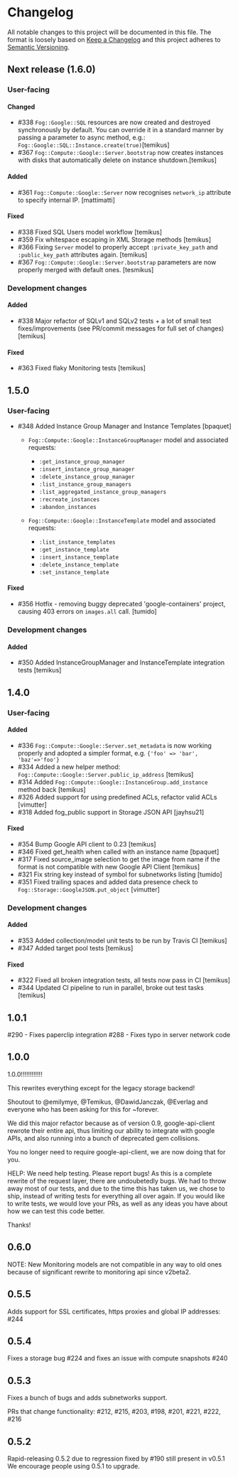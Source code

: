 # Changelog
All notable changes to this project will be documented in this file.
The format is loosely based on [Keep a Changelog](http://keepachangelog.com/en/1.0.0/) and this project adheres to [Semantic Versioning](http://semver.org/spec/v2.0.0.html).

## Next release (1.6.0)

### User-facing

#### Changed

- \#338 `Fog::Google::SQL` resources are now created and destroyed synchronously by default. 
You can override it in a standard manner by passing a parameter to async method, e.g.:
 `Fog::Google::SQL::Instance.create(true)`[temikus]
- \#367 `Fog::Compute::Google::Server.bootstrap` now creates instances with disks that automatically delete
on instance shutdown.[temikus]

#### Added

- \#361 `Fog::Compute::Google::Server` now recognises `network_ip` attribute to specify internal IP. [mattimatti]

#### Fixed

- \#338 Fixed SQL Users model workflow [temikus]
- \#359 Fix whitespace escaping in XML Storage methods [temikus]
- \#366 Fixing `Server` model to properly accept `:private_key_path` and `:public_key_path` attributes again. [temikus]
- \#367 `Fog::Compute::Google::Server.bootstrap` parameters are now properly merged with default ones. [tesmikus]

### Development changes

#### Added

- \#338 Major refactor of SQLv1 and SQLv2 tests + a lot of small test fixes/improvements
   (see PR/commit messages for full set of changes) [temikus]

#### Fixed

- \#363 Fixed flaky Monitoring tests [temikus]

## 1.5.0

### User-facing

- \#348 Added Instance Group Manager and Instance Templates [bpaquet]

  - `Fog::Compute::Google::InstanceGroupManager` model and associated requests:
    - `:get_instance_group_manager`
    - `:insert_instance_group_manager`
    - `:delete_instance_group_manager`
    - `:list_instance_group_managers`
    - `:list_aggregated_instance_group_managers`
    - `:recreate_instances`
    - `:abandon_instances`

  - `Fog::Compute::Google::InstanceTemplate` model and associated requests:
    - `:list_instance_templates`
    - `:get_instance_template`
    - `:insert_instance_template`
    - `:delete_instance_template`
    - `:set_instance_template`

#### Fixed

- \#356 Hotfix - removing buggy deprecated 'google-containers' project, causing 403 errors
  on `images.all` call. [tumido]

### Development changes

#### Added

- \#350 Added InstanceGroupManager and InstanceTemplate integration tests [temikus]

## 1.4.0

### User-facing

#### Added

- \#336 `Fog::Compute::Google::Server.set_metadata` is now working properly and adopted a simpler format, e.g. `{'foo' => 'bar', 'baz'=>'foo'}`
- \#334 Added a new helper method: `Fog::Compute::Google::Server.public_ip_address` [temikus] 
- \#314 Added `Fog::Compute::Google::InstanceGroup.add_instance` method back [temikus] 
- \#326 Added support for using predefined ACLs, refactor valid ACLs [vimutter]
- \#318 Added fog_public support in Storage JSON API [jayhsu21]

#### Fixed

- \#354 Bump Google API client to 0.23 [temikus] 
- \#346 Fixed get_health when called with an instance name [bpaquet] 
- \#317 Fixed source_image selection to get the image from name if the format is not compatible with new Google API Client [temikus] 
- \#321 Fix string key instead of symbol for subnetworks listing [tumido] 
- \#351 Fixed trailing spaces and added data presence check to `Fog::Storage::GoogleJSON.put_object` [vimutter] 

### Development changes

#### Added

- \#353 Added collection/model unit tests to be run by Travis CI [temikus] 
- \#347 Added target pool tests [temikus] 

#### Fixed

- \#322 Fixed all broken integration tests, all tests now pass in CI [temikus]
- \#344 Updated CI pipeline to run in parallel, broke out test tasks [temikus] 

## 1.0.1

\#290 - Fixes paperclip integration
\#288 - Fixes typo in server network code

## 1.0.0

1.0.0!!!!!!!!!!!!

This rewrites everything except for the legacy storage backend!

Shoutout to @emilymye, @Temikus, @DawidJanczak, @Everlag and everyone who has been asking for this for ~forever.

We did this major refactor because as of version 0.9, google-api-client rewrote their entire api, thus limiting our ability to integrate with google APIs, and also running into a bunch of deprecated gem collisions.

You no longer need to require google-api-client, we are now doing that for you.

HELP: We need help testing. Please report bugs! As this is a complete rewrite of the request layer, there are undoubetedly bugs. We had to throw away most of our tests, and due to the time this has taken us, we chose to ship, instead of writing tests for everything all over again. If you would like to write tests, we would love your PRs, as well as any ideas you have about how we can test this code better.

Thanks!

## 0.6.0

NOTE: New Monitoring models are not compatible in any way to old ones because of significant rewrite to monitoring api since v2beta2.

## 0.5.5

Adds support for SSL certificates, https proxies and global IP addresses: #244

## 0.5.4

Fixes a storage bug #224 and fixes an issue with compute snapshots #240

## 0.5.3

Fixes a bunch of bugs and adds subnetworks support.

PRs that change functionality: #212, #215, #203, #198, #201, #221, #222, #216

## 0.5.2

Rapid-releasing 0.5.2 due to regression fixed by #190 still present in v0.5.1
We encourage people using 0.5.1 to upgrade.
